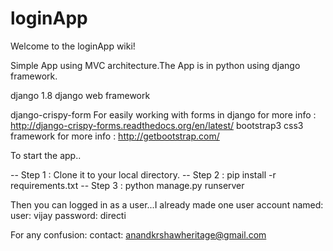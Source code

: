 # loginApp
Welcome to the loginApp wiki!

Simple App using MVC architecture.The App is in python using django framework.

django 1.8 django web framework

django-crispy-form For easily working with forms in django for more info : http://django-crispy-forms.readthedocs.org/en/latest/ bootstrap3 css3 framework for more info : http://getbootstrap.com/

To start the app..

-- Step 1 : Clone it to your local directory.
-- Step 2 : pip install -r requirements.txt 
-- Step 3 : python manage.py runserver

Then you can logged in as a user...I already made one user account named: user: vijay password: directi

For any confusion: contact: anandkrshawheritage@gmail.com
